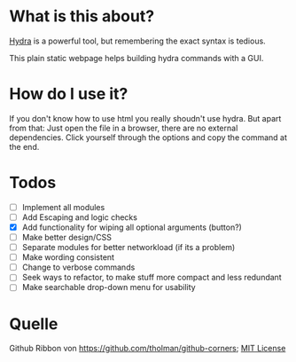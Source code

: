 # What is this about?
[Hydra](https://github.com/vanhauser-thc/thc-hydra) is a powerful tool, but remembering the exact syntax is tedious.

This plain static webpage helps building hydra commands with a GUI.

# How do I use it?
If you don't know how to use html you really shoudn't use hydra.
But apart from that: Just open the file in a browser, there are no external dependencies.
Click yourself through the options and copy the command at the end.

# Todos
- [ ] Implement all modules
- [ ] Add Escaping and logic checks
- [x] Add functionality for wiping all optional arguments (button?)
- [ ] Make better design/CSS
- [ ] Separate modules for better networkload (if its a problem)
- [ ] Make wording consistent
- [ ] Change to verbose commands
- [ ] Seek ways to refactor, to make stuff more compact and less redundant
- [ ] Make searchable drop-down menu for usability

# Quelle
Github Ribbon von https://github.com/tholman/github-corners; [MIT License](https://github.com/tholman/github-corners/blob/master/license.md)